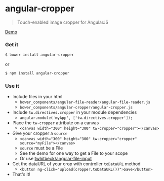 angular-cropper
===============

> Touch-enabled image cropper for AngularJS

[Demo](http://plnkr.co/edit/s96ZCYmP5ELtqdIMieKC?p=preview)

### Get it
```sh
$ bower install angular-cropper
```

or

```sh
$ npm install angular-cropper
```

### Use it
* Include files in your html
  * `bower_components/angular-file-reader/angular-file-reader.js`
  * `bower_components/angular-cropper/angular-cropper.js`
* Include `tw.directives.cropper` in your module dependencies
  * `angular.module('myApp', ['tw.directives.cropper']);`
* Place the `tw-cropper` attribute on a canvas
  * `<canvas width="300" height="300" tw-cropper="cropper"></canvas>`
* Give your cropper a `source`
  * `<canvas width="300" height="300" tw-cropper="cropper" source="myFile"></canvas>`
  * `source` must be a File
  * See the demo for one way to get a File to your scope
  * Or use [twhitbeck/angular-file-input](https://github.com/twhitbeck/angular-file-input)
* Get the dataURL of your crop with controller `toDataURL` method
  * `<button ng-click="upload(cropper.toDataURL())">Save</button>`
* That's it!
